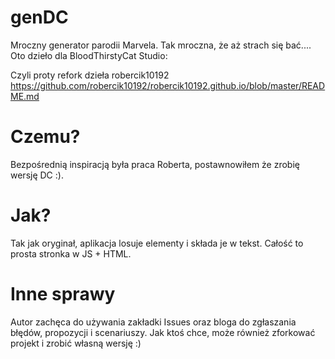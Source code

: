 # genDC
Mroczny generator parodii Marvela.
Tak mroczna, że aż strach się bać....
Oto dzieło dla BloodThirstyCat Studio:

Czyli proty refork dzieła robercik10192
https://github.com/robercik10192/robercik10192.github.io/blob/master/README.md

<h1>Czemu?</h1>
Bezpośrednią inspiracją była praca Roberta, postawnowiłem że zrobię wersję DC :).

<h1>Jak?</h1>
Tak jak oryginał, aplikacja losuje elementy i składa je w tekst. Całość to prosta stronka w JS + HTML.

<h1>Inne sprawy</h1>
Autor zachęca do używania zakładki Issues oraz bloga do zgłaszania błędów, propozycji i scenariuszy. 
Jak ktoś chce, może również zforkować projekt i zrobić własną wersję :)
